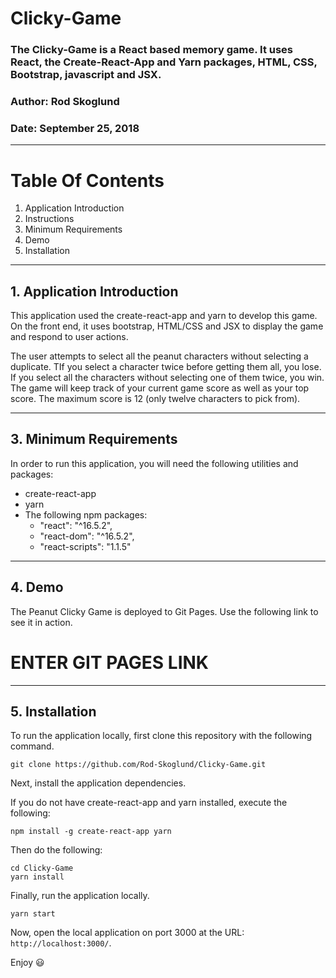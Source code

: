 # **Clicky-Game**
### The Clicky-Game is a React based memory game. It uses React, the Create-React-App and Yarn packages, HTML, CSS, Bootstrap, javascript and JSX.
### Author: Rod Skoglund
### Date: September 25, 2018

----------------

# **Table Of Contents**
1. Application Introduction
2. Instructions
3. Minimum Requirements
4. Demo
5. Installation

----------------

## **1. Application Introduction**
This application used the create-react-app and yarn to develop this game. On the front end, it uses bootstrap, HTML/CSS and JSX to display the game and respond to user actions. 

The user attempts to select all the peanut characters without selecting a duplicate. TIf you select a character twice before getting them all, you lose. If you select all the characters without selecting one of them twice, you win. The game will keep track of your current game score as well as your top score. The maximum score is 12 (only twelve characters to pick from). 

----------------

## **3. Minimum Requirements**
In order to run this application, you will need the following utilities and packages:
 * create-react-app 
 * yarn
 * The following npm packages:
     * "react": "^16.5.2",
     * "react-dom": "^16.5.2",
     * "react-scripts": "1.1.5"

----------------

## **4. Demo**

The Peanut Clicky Game is deployed to Git Pages. Use the following link to see it in action.

# ENTER GIT PAGES LINK

----------------

## **5. Installation**

To run the application locally, first clone this repository with the following command.

	git clone https://github.com/Rod-Skoglund/Clicky-Game.git
	
Next, install the application dependencies.

  If you do not have create-react-app and yarn installed, execute the following:
  
    npm install -g create-react-app yarn

  Then do the following:

	cd Clicky-Game
	yarn install

Finally, run the application locally.

	yarn start
	
Now, open the local application on port 3000 at the URL: `http://localhost:3000/`.

Enjoy :smiley: 